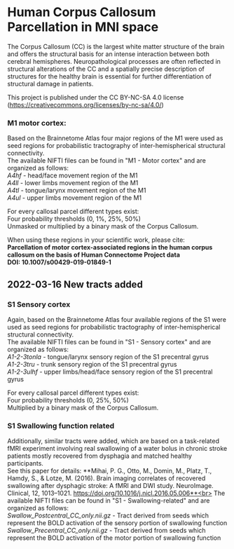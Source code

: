 # Human Corpus Callosum Parcellation in MNI space

The Corpus Callosum (CC) is the largest white matter structure of the brain and offers the structural basis for an intense interaction between both cerebral hemispheres. Neuropathological processes are often reflected in structural alterations of the CC and a spatially precise description of structures for the healthy brain is essential for further differentiation of structural damage in patients.

This project is published under the CC BY-NC-SA 4.0 license (https://creativecommons.org/licenses/by-nc-sa/4.0/)

### M1 motor cortex:

Based on the Brainnetome Atlas four major regions of the M1 were used as seed regions for probabilistic tractography of inter-hemispherical structural connectivity.<br>
The available NIFTI files can be found in "M1 - Motor cortex" and are organized as follows:<br>
_A4hf_ - head/face movement region of the M1<br>
_A4ll_ - lower limbs movement region of the M1<br>
_A4tl_ - tongue/larynx movement region of the M1<br>
_A4ul_ - upper limbs movement region of the M1<br>

For every callosal parcel different types exist:<br>
Four probability thresholds (0, 1%, 25%, 50%)<br>
Unmasked or multiplied by a binary mask of the Corpus Callosum.<br>

When using these regions in your scientific work, please cite:<br>
**Parcellation of motor cortex-associated regions in the human corpus callosum on the basis of Human Connectome Project data**<br>
**DOI: 10.1007/s00429-019-01849-1**

## 2022-03-16 New tracts added<br>

### S1 Sensory cortex

Again, based on the Brainnetome Atlas four available regions of the S1 were used as seed regions for probabilistic tractography of inter-hemispherical structural connectivity.<br>
The available NIFTI files can be found in "S1 - Sensory cortex" and are organized as follows:<br>
_A1-2-3tonla_ - tongue/larynx sensory region of the S1 precentral gyrus<br>
_A1-2-3tru_  - trunk sensory region of the S1 precentral gyrus<br>
_A1-2-3ulhf_  - upper limbs/head/face sensory region of the S1 precentral gyrus<br>

For every callosal parcel different types exist:<br>
Four probability thresholds (0, 25%, 50%)<br>
Multiplied by a binary mask of the Corpus Callosum.<br>

### S1 Swallowing function related

Additionally, similar tracts were added, which are based on a task-related fMRI experiment involving real swallowing of a water bolus in chronic stroke patients mostly recovered from dysphagia and matched healthy participants.<br>
See this paper for details: **Mihai, P. G., Otto, M., Domin, M., Platz, T., Hamdy, S., & Lotze, M. (2016). Brain imaging correlates of recovered swallowing after dysphagic stroke: A fMRI and DWI study. NeuroImage. Clinical, 12, 1013–1021. https://doi.org/10.1016/j.nicl.2016.05.006**<br>
The available NIFTI files can be found in "S1 - Swallowing-related" and are organized as follows:<br>
_Swallow_Postcentral_CC_only.nii.gz_  - Tract derived from seeds which represent the BOLD activation of the sensory portion of swallowing function<br>
_Swallow_Precentral_CC_only.nii.gz_   - Tract derived from seeds which represent the BOLD activation of the motor portion of swallowing function

